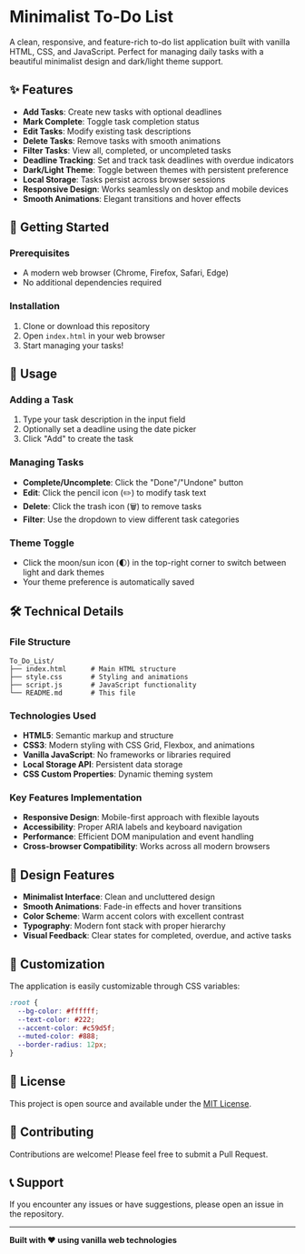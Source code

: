 # Minimalist To-Do List

A clean, responsive, and feature-rich to-do list application built with vanilla HTML, CSS, and JavaScript. Perfect for managing daily tasks with a beautiful minimalist design and dark/light theme support.

## ✨ Features

- **Add Tasks**: Create new tasks with optional deadlines
- **Mark Complete**: Toggle task completion status
- **Edit Tasks**: Modify existing task descriptions
- **Delete Tasks**: Remove tasks with smooth animations
- **Filter Tasks**: View all, completed, or uncompleted tasks
- **Deadline Tracking**: Set and track task deadlines with overdue indicators
- **Dark/Light Theme**: Toggle between themes with persistent preference
- **Local Storage**: Tasks persist across browser sessions
- **Responsive Design**: Works seamlessly on desktop and mobile devices
- **Smooth Animations**: Elegant transitions and hover effects

## 🚀 Getting Started

### Prerequisites
- A modern web browser (Chrome, Firefox, Safari, Edge)
- No additional dependencies required

### Installation
1. Clone or download this repository
2. Open `index.html` in your web browser
3. Start managing your tasks!

## 📱 Usage

### Adding a Task
1. Type your task description in the input field
2. Optionally set a deadline using the date picker
3. Click "Add" to create the task

### Managing Tasks
- **Complete/Uncomplete**: Click the "Done"/"Undone" button
- **Edit**: Click the pencil icon (✏️) to modify task text
- **Delete**: Click the trash icon (🗑️) to remove tasks
- **Filter**: Use the dropdown to view different task categories

### Theme Toggle
- Click the moon/sun icon (🌓) in the top-right corner to switch between light and dark themes
- Your theme preference is automatically saved

## 🛠️ Technical Details

### File Structure
```
To_Do_List/
├── index.html      # Main HTML structure
├── style.css       # Styling and animations
├── script.js       # JavaScript functionality
└── README.md       # This file
```

### Technologies Used
- **HTML5**: Semantic markup and structure
- **CSS3**: Modern styling with CSS Grid, Flexbox, and animations
- **Vanilla JavaScript**: No frameworks or libraries required
- **Local Storage API**: Persistent data storage
- **CSS Custom Properties**: Dynamic theming system

### Key Features Implementation
- **Responsive Design**: Mobile-first approach with flexible layouts
- **Accessibility**: Proper ARIA labels and keyboard navigation
- **Performance**: Efficient DOM manipulation and event handling
- **Cross-browser Compatibility**: Works across all modern browsers

## 🎨 Design Features

- **Minimalist Interface**: Clean and uncluttered design
- **Smooth Animations**: Fade-in effects and hover transitions
- **Color Scheme**: Warm accent colors with excellent contrast
- **Typography**: Modern font stack with proper hierarchy
- **Visual Feedback**: Clear states for completed, overdue, and active tasks

## 🔧 Customization

The application is easily customizable through CSS variables:

```css
:root {
  --bg-color: #ffffff;
  --text-color: #222;
  --accent-color: #c59d5f;
  --muted-color: #888;
  --border-radius: 12px;
}
```

## 📄 License

This project is open source and available under the [MIT License](LICENSE).

## 🤝 Contributing

Contributions are welcome! Please feel free to submit a Pull Request.

## 📞 Support

If you encounter any issues or have suggestions, please open an issue in the repository.

---

**Built with ❤️ using vanilla web technologies** 